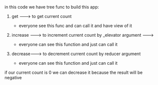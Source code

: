 in this code we have tree func to build this app:

1. get ---> to get current count   
    - everyone see this func and can call it and have view of it

2. increase ---> to increment current count by _elevator argument ---> 
    - everyone can see this function and just can call it

3. decrease---> to decrement current count by reducer argument
    - everyone can see this function and just can call it

if our current count is 0
we can decrease it because the result will be negative 
